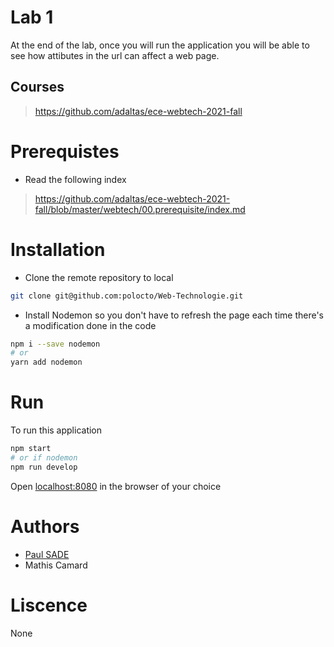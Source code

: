 # Lab 1

At the end of the lab, once you will run the application you will be able to see how attibutes in the url can affect a web page.

## Courses
> https://github.com/adaltas/ece-webtech-2021-fall

# Prerequistes
- Read the following index
> https://github.com/adaltas/ece-webtech-2021-fall/blob/master/webtech/00.prerequisite/index.md

# Installation

- Clone the remote repository to local
```sh
git clone git@github.com:polocto/Web-Technologie.git
```
- Install Nodemon so you don't have to refresh the page each time there's a modification done in the code
```sh
npm i --save nodemon
# or
yarn add nodemon
```

# Run
To run this application
```sh
npm start
# or if nodemon
npm run develop
```
Open <localhost:8080> in the browser of your choice

# Authors
- [Paul SADE](mailto:paul.sade@edu.ece.fr)
- Mathis Camard

# Liscence
None
